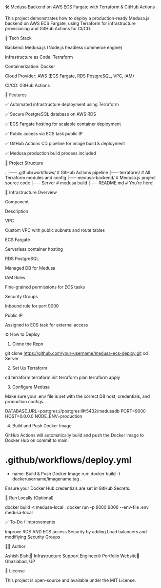 🛠️ Medusa Backend on AWS ECS Fargate with Terraform & GitHub Actions

This project demonstrates how to deploy a production-ready Medusa.js backend on AWS ECS Fargate, using Terraform for infrastructure provisioning and GitHub Actions for CI/CD.

📆 Tech Stack

Backend: Medusa.js (Node.js headless commerce engine)

Infrastructure as Code: Terraform

Containerization: Docker

Cloud Provider: AWS (ECS Fargate, RDS PostgreSQL, VPC, IAM)

CI/CD: GitHub Actions

🚀 Features

✅ Automated infrastructure deployment using Terraform

✅ Secure PostgreSQL database on AWS RDS

✅ ECS Fargate hosting for scalable container deployment

✅ Public access via ECS task public IP

✅ GitHub Actions CD pipeline for image build & deployment

✅ Medusa production build process included

📁 Project Structure

.
├── .github/workflows/     # GitHub Actions pipeline
├── terraform/             # All Terraform modules and config
├── medusa-backend/        # Medusa.js project source code
├── Server                 # medusa build
├── README.md              # You're here!

🧱 Infrastructure Overview

Component

Description

VPC

Custom VPC with public subnets and route tables

ECS Fargate

Serverless container hosting

RDS PostgreSQL

Managed DB for Medusa

IAM Roles

Fine-grained permissions for ECS tasks

Security Groups

Inbound rule for port 9000

Public IP

Assigned to ECS task for external access

⚙️ How to Deploy

1. Clone the Repo

git clone https://github.com/your-username/medusa-ecs-deploy.git
cd Server

2. Set Up Terraform

cd terraform
terraform init
terraform plan
terraform apply

3. Configure Medusa

Make sure your .env file is set with the correct DB host, credentials, and production configs.

DATABASE_URL=postgres://postgres:<password>@<rds-endpoint>:5432/medusadb
PORT=9000
HOST=0.0.0.0
NODE_ENV=production

4. Build and Push Docker Image

GitHub Actions will automatically build and push the Docker image to Docker Hub on commit to main.

# .github/workflows/deploy.yml
- name: Build & Push Docker Image
  run: docker build -t dockerusername/imagename:tag .

Ensure your Docker Hub credentials are set in GitHub Secrets.

🐳 Run Locally (Optional)

docker build -t medusa-local .
docker run -p 9000:9000 --env-file .env medusa-local

✅ To-Do / Improvements

Improve RDS AND ECS access Security by adding Load balancers and modifiying Security Groups


👨‍💼 Author

Ashish Bisht💼 Infrastructure Support Engineer🌐 Portfolio Website📍 Ghaziabad, UP

📝 License

This project is open-source and available under the MIT License.
